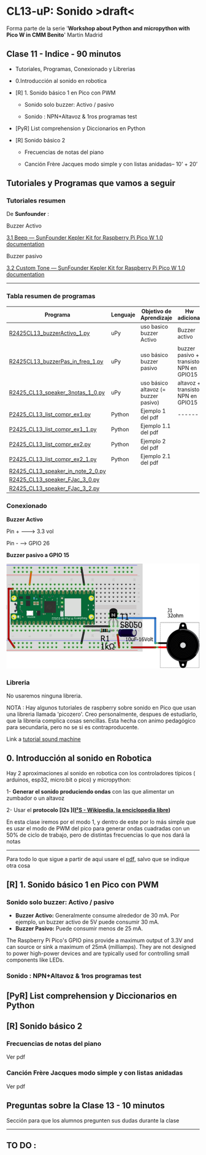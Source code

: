 # CL13-uP: Sonido >draft<

Forma parte de la serie '**Workshop about Python and micropython with Pico W in CMM Benito**' Martin Madrid

## Clase 11 - Indice - 90 minutos

- Tutoriales, Programas, Conexionado y Librerias

- 0.Introducción al sonido en robotica

- [R] 1. Sonido básico 1 en Pico con PWM
  
  - Sonido solo buzzer: Activo / pasivo
  
  - Sonido : NPN+Altavoz & 1ros programas test

- [PyR] List comprehension y Diccionarios en Python

- [R] Sonido básico 2
  
  - Frecuencias de notas del piano
  
  - Canción Frère Jacques modo simple y con listas anidadas– 10’ + 20’

## Tutoriales y Programas que vamos a seguir

### Tutoriales resumen

De **Sunfounder** : 

Buzzer Activo

[3.1 Beep &mdash; SunFounder Kepler Kit for Raspberry Pi Pico W 1.0 documentation](https://docs.sunfounder.com/projects/kepler-kit/en/latest/pyproject/py_ac_buz.html)

Buzzer pasivo

[3.2 Custom Tone &mdash; SunFounder Kepler Kit for Raspberry Pi Pico W 1.0 documentation](https://docs.sunfounder.com/projects/kepler-kit/en/latest/pyproject/py_pa_buz.html#py-pa-buz)

----

### Tabla resumen de programas

| Programa                                                               | Lenguaje | Objetivo de Aprendizaje              | Hw adicional                             |
| ---------------------------------------------------------------------- | -------- | ------------------------------------ | ---------------------------------------- |
| [R2425CL13_buzzerActivo_1.py](R2425CL13_buzzerActivo_1.py)             | uPy      | uso basico buzzer Activo             | Buzzer activo                            |
| [R2425CL13_buzzerPas_in_freq_1.py](R2425CL13_buzzerPas_in_freq_1.py)   | uPy      | uso básico buzzer pasivo             | buzzer pasivo + transistor NPN en GPIO15 |
| [R2425_CL13_speaker_3notas_1_0.py](R2425_CL13_speaker_3notas_1_0.py)   | uPy      | uso básico altavoz (= buzzer pasivo) | altavoz + transistor NPN en GPIO15       |
| [P2425_CL13_list_compr_ex1.py](P2425_CL13_list_compr_ex1.py)           | Python   | Ejemplo 1 del pdf                    | ------                                   |
| [P2425_CL13_list_compr_ex1_1.py](P2425_CL13_list_compr_ex1_1.py)       | Python   | Ejemplo 1.1 del pdf                  |                                          |
| [P2425_CL13_list_compr_ex2.py](P2425_CL13_list_compr_ex2.py)           | Python   | Ejemplo 2 del pdf                    |                                          |
| [P2425_CL13_list_compr_ex2_1.py](P2425_CL13_list_compr_ex2_1.py)       | Python   | Ejemplo 2.1 del pdf                  |                                          |
| [R2425_CL13_speaker_in_note_2_0.py](R2425_CL13_speaker_in_note_2_0.py) |          |                                      |                                          |
| [R2425_CL13_speaker_FJac_3_0.py](R2425_CL13_speaker_FJac_3_0.py)       |          |                                      |                                          |
| [R2425_CL13_speaker_FJac_3_2.py](R2425_CL13_speaker_FJac_3_2.py)       |          |                                      |                                          |

### Conexionado

**Buzzer Activo**

Pin + ---> 3.3 vol

Pin - --> GPIO 26

**Buzzer pasivo a GPIO 15**

<img title="" src="./pico_npn_speaker.png" alt="" width="684">



### Libreria

No usaremos ninguna libreria.

NOTA : Hay algunos tutoriales de raspberry sobre sonido en Pico que usan una libreria llamada 'picozero'.  Creo personalmente, despues de estudiarlo, que la libreria complica cosas sencillas. Esta hecha con animo pedagógico para secundaria, pero no se si es contraproducente.

Link a [tutorial sound machine](https://projects.raspberrypi.org/en/projects/sound-machine)

## 0. Introducción al sonido en Robotica

Hay 2 aproximaciones al sonido en robotica con los controladores típicos ( arduinos, esp32, micro:bit o pico) y micropython:

1- **Generar el sonido produciendo ondas** con las que alimentar un zumbador o un altavoz

2- Usar el **protocolo [I2s ]([I²S - Wikipedia, la enciclopedia libre](https://es.wikipedia.org/wiki/I%C2%B2S))**

En esta clase iremos por el modo 1, y dentro de este por lo más simple que es usar el modo de PWM del pico para generar ondas cuadradas con un 50% de ciclo de trabajo, pero de distintas frecuencias lo que nos  dará la notas

---------------------

Para todo lo que sigue a partir de aqui usare el [pdf,](R2425_CL13_sonido_basico.pdf) salvo que se indique otra cosa

## [R] 1. Sonido básico 1 en Pico con PWM

### Sonido solo buzzer: Activo / pasivo

- **Buzzer Activo:** Generalmente consume alrededor de 30 mA. Por ejemplo, un buzzer activo de 5V puede consumir 30 mA. 
- **Buzzer Pasivo:** Puede consumir menos de 25 mA.

The Raspberry Pi Pico's GPIO pins provide a maximum output of 3.3V and can source or sink a maximum of 25mA (milliamps). They are not designed to power high-power devices and are typically used for controlling small components like LEDs.

### Sonido : NPN+Altavoz & 1ros programas test

## [PyR] List comprehension y Diccionarios en Python

## [R] Sonido básico 2

### Frecuencias de notas del piano

  Ver pdf

### Canción Frère Jacques modo simple y con listas anidadas

  Ver pdf

## Preguntas sobre la Clase 13 - 10 minutos

Sección para que los alumnos pregunten sus dudas durante la clase

---

## TO DO :
